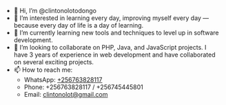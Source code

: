 - 👋 Hi, I’m @clintonolotodongo  
- 👀 I’m interested in learning every day, improving myself every day — because every day of life is a day of learning.  
- 🌱 I’m currently learning new tools and techniques to level up in software development.  
- 💞️ I’m looking to collaborate on PHP, Java, and JavaScript projects. I have 3 years of experience in web development and have collaborated on several exciting projects.  
- 📫 How to reach me:  
   - WhatsApp: [+256763828117](https://wa.me/256763828117)  
   - Phone: +256763828117 / +256745445801  
   - Email: [clintonolot@gmail.com](mailto:clintonolot@gmail.com)

<!---
clintonolotodongo/clintonolotodongo is a ✨ special ✨ repository because its `README.md` (this file) appears on your GitHub profile.
You can click the Preview link to take a look at your changes.
--->
